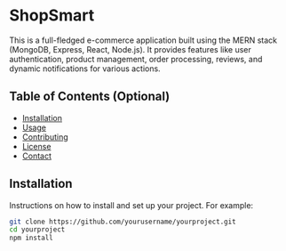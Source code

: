 # ShopSmart
This is a full-fledged e-commerce application built using the MERN stack (MongoDB, Express, React, Node.js). It provides features like user authentication, product management, order processing, reviews, and dynamic notifications for various actions.

## Table of Contents (Optional)
- [Installation](#installation)
- [Usage](#usage)
- [Contributing](#contributing)
- [License](#license)
- [Contact](#contact)

## Installation
Instructions on how to install and set up your project. For example:

```bash
git clone https://github.com/yourusername/yourproject.git
cd yourproject
npm install
